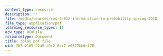 ```yaml
---
content_type: resource
description: ''
file: /media/courses/res-6-012-introduction-to-probability-spring-2018/7b7a216522a9a9c20bc2e0377bb6ef78_JCQnsPggTp8.pdf
file_type: application/pdf
learning_resource_types: []
ocw_type: OCWFile
resourcetype: Document
title: 3play pdf file
uid: 7b7a2165-22a9-a9c2-0bc2-e0377bb6ef78
---
```

